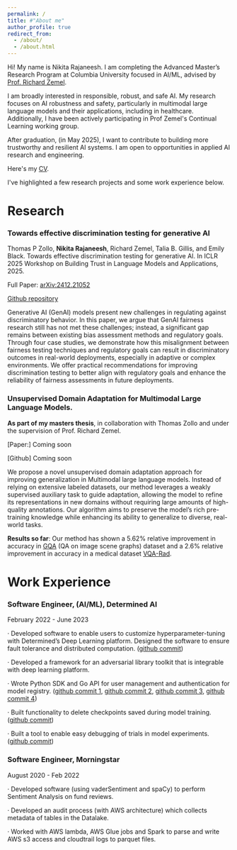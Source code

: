 ```yaml
---
permalink: /
title: #"About me"
author_profile: true
redirect_from: 
  - /about/
  - /about.html
---
```




Hi! My name is Nikita Rajaneesh. I am completing the Advanced Master’s Research Program at Columbia University focused in AI/ML, advised by [Prof. Richard Zemel](https://scholar.google.com/citations?user=iBeDoRAAAAAJ&hl=en). 

I am broadly interested in responsible, robust, and safe AI. My research focuses on AI robustness and safety, particularly in multimodal large language models and their applications, including in healthcare. Additionally, I have been actively participating in Prof Zemel's Continual Learning working group. 

After graduation, (in May 2025), I want to contribute to building more trustworthy and resilient AI systems. I am open to opportunities in applied AI research and engineering.

Here's my [CV](/files/Nikita_Rajaneesh_CV.pdf).

I've highlighted a few research projects and some work experience below. 

# Research 

### Towards effective discrimination testing for generative AI
Thomas P Zollo, **Nikita Rajaneesh**, Richard Zemel, Talia B. Gillis, and Emily Black. Towards effective
discrimination testing for generative AI. In ICLR 2025 Workshop on Building Trust in Language Models
and Applications, 2025. 

Full Paper: [arXiv:2412.21052](https://arxiv.org/abs/2412.21052)

[Github repository](https://github.com/thomaspzollo/dhacking)

Generative AI (GenAI) models present new challenges in regulating against discriminatory behavior. In this paper, we argue that GenAI fairness research still has not met these challenges; instead, a significant gap remains between existing bias assessment methods and regulatory goals. Through four case studies, we demonstrate how this misalignment between fairness testing techniques and regulatory goals can result in discriminatory outcomes in real-world deployments, especially in adaptive or complex environments. We offer practical recommendations for improving discrimination testing to better align with regulatory goals and enhance the reliability of fairness assessments in future deployments.

### Unsupervised Domain Adaptation for Multimodal Large Language Models. 

**As part of my masters thesis**, in collaboration with Thomas Zollo and under the supervision of Prof. Richard Zemel. 

[Paper:] Coming soon

[Github] Coming soon

We propose a novel unsupervised domain adaptation approach for
improving generalization in Multimodal large language models. Instead of relying on extensive labeled datasets, our method leverages a weakly supervised auxiliary task to guide adaptation, allowing the model to refine its representations in new domains
without requiring large amounts of high-quality annotations. Our algorithm aims to preserve the model’s rich pre-training knowledge while enhancing its ability to generalize to diverse, real-world tasks. 

**Results so far**: Our method has shown a 5.62% relative improvement in accuracy in [GQA](https://cs.stanford.edu/people/dorarad/gqa/about.html) (QA on image scene graphs) dataset and a 2.6% relative improvement in accuracy in a medical dataset [VQA-Rad](https://paperswithcode.com/dataset/vqa-rad).


# Work Experience 

### Software Engineer, (AI/ML), Determined AI 
February 2022 - June 2023

· Developed software to enable users to customize hyperparameter-tuning with Determined’s Deep Learning platform. Designed the software to ensure fault tolerance and distributed computation. ([github commit](https://github.com/determined-ai/determined/commit/60e5fe145a6e4be9539b792535579f15340639ac))

· Developed a framework for an adversarial library toolkit that is integrable with deep learning platform.

· Wrote Python SDK and Go API for user management and authentication for model registry. ([github commit 1](https://github.com/determined-ai/determined/commit/9a7c8b9ec7e8340352ca07e36f9e81b5132ee7c8), [github commit 2](https://github.com/determined-ai/determined/commit/52d1111b82e9e6667bb8f37cd3c966e4b0cec3fc), [github commit 3](https://github.com/determined-ai/determined/commit/1ae77fd5d6642f8a7837513f2688418222c4fc44), [github commit 4](https://github.com/determined-ai/determined/commit/b279bb5b0e81336ff0be03a3307133fe52a1450b))

· Built functionality to delete checkpoints saved during model training. ([github commit](https://github.com/determined-ai/determined/commit/42615b4b1730e40e2702d9ead5b2d31d88e31c0a))

· Built a tool to enable easy debugging of trials in model experiments. ([github commit](https://github.com/determined-ai/determined/commit/9032f67c1b9922e011d2104248f02a534733ccd6))


### Software Engineer, Morningstar 
August 2020 - Feb 2022

· Developed software (using vaderSentiment and spaCy) to perform Sentiment Analysis on fund reviews.

· Developed an audit process (with AWS architecture) which collects metadata of tables in the Datalake.

· Worked with AWS lambda, AWS Glue jobs and Spark to parse and write AWS s3 access and cloudtrail
logs to parquet files.